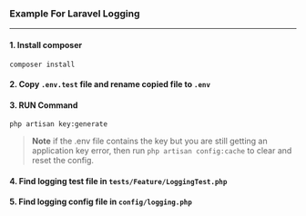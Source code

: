 ### Example For Laravel Logging
<hr>

#### 1. Install composer
```
composer install
```

#### 2. Copy `.env.test` file and rename copied file to `.env`

#### 3. RUN Command
```
php artisan key:generate
```

> __Note__
> if the .env file contains the key but you are still getting an application key error, then run `php artisan config:cache` to clear and reset the config.

#### 4. Find logging test file in `tests/Feature/LoggingTest.php`

#### 5. Find logging config file in `config/logging.php`